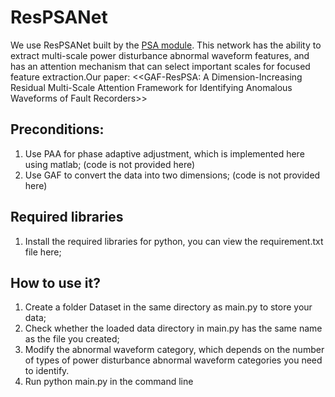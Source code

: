 # ResPSANet
We use ResPSANet built by the [PSA module](
https://doi.org/10.48550/arXiv.2105.14447). This network has the ability to extract multi-scale power disturbance abnormal waveform features, and has an attention mechanism that can select important scales for focused feature extraction.Our paper: <<GAF-ResPSA: A Dimension-Increasing Residual Multi-Scale Attention Framework for Identifying Anomalous Waveforms of Fault Recorders>>


## Preconditions:
1. Use PAA for phase adaptive adjustment, which is implemented here using matlab; (code is not provided here)
2. Use GAF to convert the data into two dimensions; (code is not provided here)

## Required libraries
1. Install the required libraries for python, you can view the requirement.txt file here;

## How to use it?
1. Create a folder Dataset in the same directory as main.py to store your data;
2. Check whether the loaded data directory in main.py has the same name as the file you created;
4. Modify the abnormal waveform category, which depends on the number of types of power disturbance abnormal waveform categories you need to identify.
3. Run python main.py in the command line
